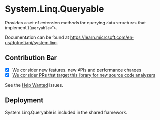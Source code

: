 # System.Linq.Queryable

Provides a set of extension methods for querying data structures that implement `IQueryable<T>`.

Documentation can be found at https://learn.microsoft.com/en-us/dotnet/api/system.linq.

## Contribution Bar

- [x] [We consider new features, new APIs and performance changes](../../libraries/README.md#primary-bar)
- [x] [We consider PRs that target this library for new source code analyzers](../../libraries/README.md#secondary-bars)

See the [Help Wanted](https://github.com/dotnet/runtime/issues?q=is%3Aissue+is%3Aopen+label%3Aarea-System.Linq+label%3A%22help+wanted%22+) issues.

## Deployment

System.Linq.Queryable is included in the shared framework.
